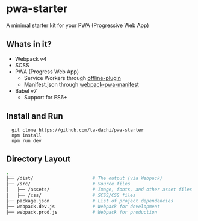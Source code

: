 # pwa-starter

A minimal starter kit for your PWA (Progressive Web App)

## Whats in it?

- Webpack v4
- SCSS
- PWA (Progress Web App)
  - Service Workers through [offline-plugin](https://github.com/NekR/offline-plugin)
  - Manifest.json through [webpack-pwa-manifest](https://github.com/arthurbergmz/webpack-pwa-manifest)
- Babel v7
  - Support for ES6+

## Install and Run

```
  git clone https://github.com/ta-dachi/pwa-starter
  npm install
  npm run dev
```

## Directory Layout

```bash
.
├── /dist/                      # The output (via Webpack)
├── /src/                       # Source files
│   ├── /assets/                # Image, fonts, and other asset files
│   ├── /css/                   # SCSS/CSS files
├── package.json                # List of project dependencies
├── webpack.dev.js              # Webpack for development
├── webpack.prod.js             # Webpack for production
```
